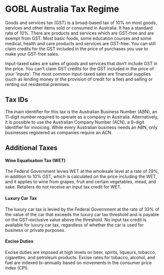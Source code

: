 # GOBL Australia Tax Regime

Goods and services tax (GST) is a broad-based tax of 10% on most goods, services and other items sold or consumed in Australia. It has a standard rate of 10%. There are products and services which are GST-free and are exempt from GST. Most basic foods, some education courses and some medical, health and care products and services are GST-free. You can still claim credits for the GST included in the price of purchases you use to make your GST-free sales.

Input-taxed sales are sales of goods and services that don't include GST in the price. You can't claim GST credits for the GST included in the price of your 'inputs'. The most common input-taxed sales are financial supplies (such as lending money or the provision of credit for a fee) and selling or renting out residential premises.

## Tax IDs

The main identifier for this tax is the Australian Business Number (ABN), an 11-digit number required to operate as a company in Australia. Alternatively, it is possible to use the Australian Company Number (ACN), a 9-digit identifier for invoicing. While every Australian business needs an ABN, only businesses registered as companies require an ACN.

## Additional Taxes

#### Wine Equalisation Tax (WET)

The Federal Government levies WET at the wholesale level at a rate of 29%, in addition to 10% GST, which is calculated on the price including the WET, and it applies to wine from grapes, fruit and certain vegetables, mead, and sake. Retailers do not receive an input tax credit for WET.

#### Luxury Car Tax

The luxury car tax is levied by the Federal Government at the rate of 33% of the value of the car that exceeds the luxury car tax threshold and is payable on the GST-exclusive value above the threshold. No input tax credit is available for luxury car tax, regardless of whether the car is used for business or private purposes.

#### Excise Duties

Excise duties are imposed at high levels on beer, spirits, liqueurs, tobacco, cigarettes, and petroleum products. Excise rates for tobacco, alcohol, and fuel are indexed bi-annually based on movements in the consumer price index (CPI).
